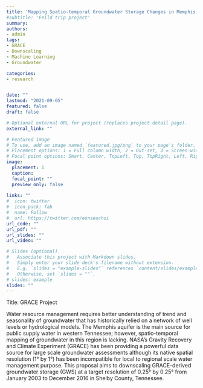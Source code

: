 ```yaml
---
title: 'Mapping Spatio-temporal Groundwater Storage Changes in Memphis Aquifer: Integration of GRACE satellite, Ground-based Estimates and Hydrologic Modeling approach'
#subtitle: 'Feild trip project'
summary: 
authors:
- admin
tags:
- GRACE
- Downscaling
- Machine Learning
- Groundwater

categories:
- research


date: ""
lastmod: "2021-09-05"
featured: false
draft: false

# Optional external URL for project (replaces project detail page).
external_link: ""

# Featured image
# To use, add an image named `featured.jpg/png` to your page's folder.
# Placement options: 1 = Full column width, 2 = Out-set, 3 = Screen-width
# Focal point options: Smart, Center, TopLeft, Top, TopRight, Left, Right, BottomLeft, Bottom, BottomRight
image:
  placement: 1
  caption: 
  focal_point: ""
  preview_only: false
  
links: ""
#  icon: twitter
#  icon_pack: fab
#  name: Follow
#  url: https://twitter.com/eunseochoi
url_code: ""
url_pdf: ""
url_slides: ""
url_video: ""

# Slides (optional).
#   Associate this project with Markdown slides.
#   Simply enter your slide deck's filename without extension.
#   E.g. `slides = "example-slides"` references `content/slides/example-slides.md`.
#   Otherwise, set `slides = ""`.
# slides: example
slides: ""
---
```


Title: GRACE Project

Water resource management requires better understanding of trend and seasonality of groundwater that has historically relied on a network of well levels or hydrological models. The Memphis aquifer is the main source for public supply water in western Tennessee; however, spatio-temporal mapping of groundwater in this region is lacking. NASA’s Gravity Recovery and Climate Experiment (GRACE) has been providing a powerful data source for large scale groundwater assessments although its native spatial resolution (1° by 1°) has been incompatible for local to regional scale water management purpose. This proposal aims to downscaling GRACE-derived groundwater storage (GWS) at a target resolution of 0.25° by 0.25° from January 2003 to December 2016 in Shelby County, Tennessee. 


